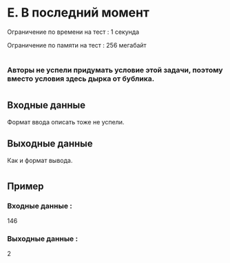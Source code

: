 # E. В последний момент
Ограничение по времени на тест : 1 секунда

Ограничение по памяти на тест : 256 мегабайт

#

### Авторы не успели придумать условие этой задачи, поэтому вместо условия здесь дырка от бублика.

#

## Входные данные
Формат ввода описать тоже не успели.

## Выходные данные
Как и формат вывода.

#

## Пример

### Входные данные :
146
### Выходные данные :
2
